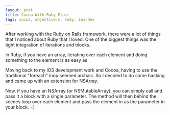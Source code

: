 ```yaml
---
layout: post
title: Cocoa With Ruby Flair
tags: cocoa, objective-c, ruby, ios-dev
---
```

After working with the Ruby on Rails framework, there were a lot of things that I noticed about Ruby that I loved.  One of the biggest things was the tight integration of iterations and blocks.

In Ruby, if you have an array, iterating over each element and doing something to the element is as easy as

<script src="https://gist.github.com/896386.js"> </script>

Moving back to my iOS development work and Cocoa, having to use the traditional "foreach" loop seemed archaic.  So I decided to do some hacking and came up with an extension for NSArray.

<script src="https://gist.github.com/856830.js"> </script>

Now, if you have an NSArray (or NSMutableArray), you can simply call and pass it a block with a single parameter.  The method will then behind the scenes loop over each element and pass the element in as the parameter in your block. =)